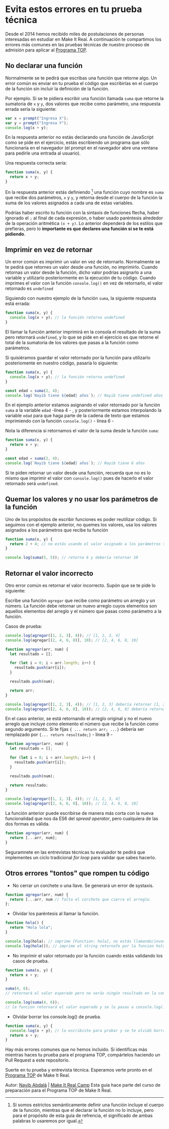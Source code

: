# Evita estos errores en tu prueba técnica

Desde el 2014 hemos recibido miles de postulaciones de personas interesadas en estudiar en Make It Real. A continuación te compartimos los errores más comunes en las pruebas técnicas de nuestro proceso de admisión para aplicar al [Programa TOP](http://makeitreal.camp/top).

## No declarar una función

Normalmente se te pedirá que escribas una función que retorne algo. Un error común es enviar en tu prueba el código que escribirías en el cuerpo de la función sin incluir la definición de la función.

Por ejemplo. Si se te pidiera escribir una función llamada `suma` que retorne la sumatoria de `x` y `y`, dos valores que recibe como parámetro, una respuesta errada sería la siguiente:

```js
var x = prompt("Ingresa X");
var y = prompt("Ingresa Y");
console.log(x + y);
```

En la respuesta anterior no estás declarando una función de JavaScript como se pide en el ejercicio, estás escribiendo un programa que sólo funcionaría en el navegador (el prompt en el navegador abre una ventana para pedirle una entrada al usuario).

Una respuesta correcta sería:

```js
function suma(x, y) {
  return x + y;
}
```

En la respuesta anterior estás definiendo [^1] una función cuyo nombre es `suma` que recibe dos parámetros, `x` y `y`, y retorna desde el cuerpo de la función la suma de los valores asignados a cada una de estas variables.

Podrías haber escrito tu función con la sintaxis de funciones flecha, haber ignorado el `;` al final de cada expresión, o haber usado paréntesis alrededor de la operación aritmética `(x + y)`. Lo anterior dependerá de los estilos que prefieras, pero lo **importante es que declares una función si se te está pidiendo**.

[^1]: Si somos estrictos semánticamente definir una función incluye el cuerpo de la función, mientras que el declarar la función no lo incluye, pero para el propósito de esta guia de refrencia, el significado de ambas palabras lo usaremos por igual.

## Imprimir en vez de retornar

Un error común es imprimir un valor en vez de retornarlo. Normalmente se te pedirá que retornes un valor desde una función, no imprimirlo. Cuando retornas un valor desde la función, dicho valor podrías asignarlo a una variable y utilizarlo posteriormente en la ejecución de tu código. Cuando imprimes el valor con la función `console.log()` en vez de retornarlo, el valor retornado es `undefined`

Siguiendo con nuestro ejemplo de la función `suma`, la siguiente respuesta está errada:

```js
function suma(x, y) {
  console.log(x + y); // la función retorna undefined
}
```

El llamar la función anterior imprimirá en la consola el resultado de la suma pero retornará `undefined`, y lo que se pide en el ejercicio es que retorne el total de la sumatoria de los valores que pasas a la función como parámetros.

Si quisiéramos guardar el valor retornado por la función para utilizarlo posteriomente en nuestro código, pasaría lo siguiente:

```javascript
function suma(x, y) {
  console.log(x + y); // la función retorna undefined
}

const edad = suma(2, 4);
console.log(`Nayib tiene ${edad} años`); // Nayib tiene undefined años
```

En el ejemplo anterior estamos asignando el valor retornado por la función `suma` a la variable `edad` -línea 4 - , y posteriormente estamos interpolando la variable `edad` para que haga parte de la cadena de texto que estamos imprimiendo con la función `console.log()` - línea 6 -

Nota la diferencia si retornamos el valor de la suma desde la función `suma`:

```js
function suma(x, y) {
  return x + y;
}

const edad = suma(2, 4);
console.log(`Nayib tiene ${edad} años`); // Nayib tiene 6 años
```

Si te piden retornar un valor desde una función, recuerda que no es lo mismo que imprimir el valor con `console.log()` pues de hacerlo el valor retornado será `undefined`.

## Quemar los valores y no usar los parámetros de la función

Uno de los propósitos de escribir funciones es poder reutilizar código. Si seguimos con el ejemplo anterior, no quemes los valores, usa los valores asignados a los parámetros que recibe tu función

```js
function suma(x, y) {
  return 2 + 4; // no estás usando el valor asignado a los parámetros sino retornando los que "quemaste"
}

console.log(suma(5, 5)); // retorna 6 y debería retornar 10
```

## Retornar el valor incorrecto

Otro error común es retornar el valor incorrecto. Supón que se te pide lo siguiente:

Escribe una función `agregar` que recibe como parámetro un arreglo y un número. La función debe retornar un nuevo arreglo cuyos elementos son aquellos elementos del arreglo y el número que pasas como parámetro a la función.

Casos de prueba:

```js
console.log(agregar([1, 2, 3], 4)); // [1, 2, 3, 4]
console.log(agregar[(2, 4, 6, 8)], 10); // [2, 4, 6, 8, 10]
```

```js
function agregar(arr, num) {
  let resultado = [];

  for (let i = 0; i < arr.length; i++) {
    resultado.push(arr[i]);
  }

  resultado.push(num);

  return arr;
}

console.log(agregar([1, 2, 3], 4)); // [1, 2, 3] debería retornar [1, 2, 3, 4]
console.log(agregar([2, 4, 6, 8], 10)); // [2, 4, 6, 8] debería retornar [2, 4, 6, 8, 10]
```

En el caso anterior, se está retornando el arreglo original y no el nuevo arreglo que incluye como elemento el número que recibe la función como segundo argumento. Si te fijas `{ ... return arr; ...}` debería ser remplazado por `{... return resultado;}` - línea 9 -

```js
function agregar(arr, num) {
  let resultado = [];

  for (let i = 0; i < arr.length; i++) {
    resultado.push(arr[i]);
  }

  resultado.push(num);

  return resultado;
}

console.log(agregar([1, 2, 3], 4)); // [1, 2, 3, 4]
console.log(agregar([2, 4, 6, 8], 10)); // [2, 4, 6, 8, 10]
```

La función anterior puede escribirse de manera más corta con la nueva funcionalidad que nos da ES6 del _spread operator_, pero cualquiera de las dos formas es válida.

```js
function agregar(arr, num) {
  return [...arr, num];
}
```

Seguramnete en las entrevistas técnicas tu evaluador te pedirá que implementes un ciclo tradicional _for loop_ para validar que sabes hacerlo.

## Otros errores "tontos" que rompen tu código

- No cerrar un corchete o una llave. Se generará un error de systaxis.

```js
function agregar(arr, num) {
  return [...arr, num // falta el corchete que cierra el arreglo.
};
```

- Olvidar los paréntesis al llamar la función.

```js
function hola() {
  return "Hola lola";
}

console.log(hola); // imprime [Function: hola], no estás llamando/invocando la función
console.log(hola()); // imprime el string retornafo por la funcion hola
```

- No imprimir el valor retornado por la función cuando estás validando los casos de prueba.

```js
function suma(x, y) {
  return x + y;
}

suma(4, 6);
// retornará el valor esperado pero no verás ningún resultado en la consola.

console.log(suma(4, 6));
// la funcion retornará el valor esperado y se lo pasas a console.log() para poder validar que es el esperado
```

- Olvidar borrar los console.log() de prueba.

```js
function suma(x, y) {
  console.log(x + y); // lo escribiste para probar y se te olvidó borrarlo.
  return x + y;
}
```

Hay más errores comunes que no hemos incluido. Si identificas más mientras haces tu prueba para el programa TOP, compártelos haciendo un Pull Request a este repositorio.

Suerte en tu prueba y entrevista técnica. Esperamos verte pronto en el [Programa TOP](http://www.makeitreal.camp/top) de Make It Real.

Autor: [Nayib Abdalá](https://www.linkedin.com/in/nayibabdala/) | [Make It Real Camp](http://www.makeitreal.camp/top)
Esta guía hace parte del curso de preparación para el Programa TOP de Make It Real.
